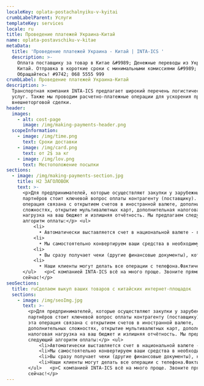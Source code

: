```yaml
---
localeKey: oplata-postachalnyiku-v-kyitai
crumbLabelParent: Услуги
templateKey: services
locale: ru
title: Проведение платежей Украина-Китай
name: oplata-postavschiku-v-kitae
metaData:
  title: 'Проведение платежей Украина - Китай | INTA-ICS '
  description: >-
    Оплата поставщику за товар в Китае &#9989; Денежные переводы из Украины в
    Китай. Отправка в короткие сроки с минимальными комиссиями &#9989;
    Обращайтесь! #9742; 068 5555 999
crumbLabel: Проведение платежей Украина-Китай
description: >-
  Транспортная компания INTA-ICS предлагает широкий перечень логистических
  услуг. Также мы проводим расчетно-платежные операции для ускорения процесса
  внешнеторговой сделки.
header:
  images:
    - alt: cost-page
      image: /img/making-payments-header.png
  scopeInformation:
    - image: /img/time.png
      text: Сроки доставки
    - image: /img/card.png
      text: от 2$ за кг
    - image: /img/lov.png
      text: Местоположение посылки
sections:
  - image: /img/making-payments-section.jpg
    title: Н2 ЗАГОЛОВОК
    text: >-
      <p>Для предпринимателей, которые осуществляют закупки у зарубежных
      партнёров стоит ключевой вопрос оплаты контрагенту (поставщику). Часто эта
      операция связана с открытием счетов в иностранной валюте, дополнительных
      сложностях, открытие мультивалютных карт, дополнительная налоговая
      нагрузка на ваш бюджет и излишняя отчётность. Мы предлагаем следующий
      алгоритм оплаты:</p> <ul>
          <li>
            • Автоматически выставляется счет в национальной валюте - гривнах. По факту вы покупаете товар в гривнах.</li>  
          <li>
            • Мы самостоятельно конвертируем ваши средства в необходимую валюту поставщика по выгодному курсу и оплачиваем ваш заказ.</li>  
          <li>
            • Вы сразу получает чеки (другие финансовые документы), которые подтверждают факт оплаты.</li>  
          <li> 
            • Наши клиенты могут делать все операции с телефона.Фактически, наша компания выполняет работу, связанную с обслуживанием валютных счетов. При этом вы всегда знаете оптовую стоимость товара в нашей национальной валюте.</li>  
      </ul>   <p>С компанией INTA-ICS всё на много проще. Звоните прямо
      сейчас!</p>
seoSections:
  title: ruСделаем выкуп ваших товаров с китайских интернет-площадок
  sections:
    - image: /img/seoImg.jpg
      text: >-
        <p>Для предпринимателей, которые осуществляют закупки у зарубежных
        партнёров стоит ключевой вопрос оплаты контрагенту (поставщику). Часто
        эта операция связана с открытием счетов в иностранной валюте,
        дополнительных сложностях, открытие мультивалютных карт, дополнительная
        налоговая нагрузка на ваш бюджет и излишняя отчётность. Мы предлагаем
        следующий алгоритм оплаты:</p> <ul>
            <li>Автоматически выставляется счет в национальной валюте - гривнах. По факту вы покупаете товар в гривнах.</li>  
            <li>Мы самостоятельно конвертируем ваши средства в необходимую валюту поставщика по выгодному курсу и оплачиваем ваш заказ.</li>  
            <li>Вы сразу получает чеки (другие финансовые документы), которые подтверждают факт оплаты.</li>  
            <li>Наши клиенты могут делать все операции с телефона.Фактически, наша компания выполняет работу, связанную с обслуживанием валютных счетов. При этом вы всегда знаете оптовую стоимость товара в нашей национальной валюте.</li>  
        </ul>   <p>С компанией INTA-ICS всё на много проще. Звоните прямо
        сейчас!</p>
---
```

